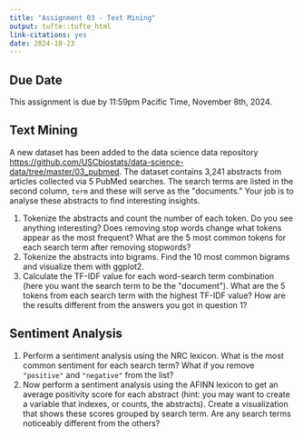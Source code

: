 ```yaml
---
title: "Assignment 03 - Text Mining"
output: tufte::tufte_html
link-citations: yes
date: 2024-10-23
---
```


## Due Date

This assignment is due by 11:59pm Pacific Time, November 8th, 2024. 

## Text Mining

A new dataset has been added to the data science data repository <https://github.com/USCbiostats/data-science-data/tree/master/03_pubmed>. The dataset contains 3,241 abstracts from articles collected via 5 PubMed searches. The search terms are listed in the second column, `term` and these will serve as the "documents." Your job is to analyse these abstracts to find interesting insights.

1.  Tokenize the abstracts and count the number of each token. Do you see anything interesting? Does removing stop words change what tokens appear as the most frequent? What are the 5 most common tokens for each search term after removing stopwords?
2.  Tokenize the abstracts into bigrams. Find the 10 most common bigrams and visualize them with ggplot2.
3.  Calculate the TF-IDF value for each word-search term combination (here you want the search term to be the "document"). What are the 5 tokens from each search term with the highest TF-IDF value? How are the results different from the answers you got in question 1?

## Sentiment Analysis

1.  Perform a sentiment analysis using the NRC lexicon. What is the most common sentiment for each search term? What if you remove `"positive"` and `"negative"` from the list?
2.  Now perform a sentiment analysis using the AFINN lexicon to get an average positivity score for each abstract (hint: you may want to create a variable that indexes, or counts, the abstracts). Create a visualization that shows these scores grouped by search term. Are any search terms noticeably different from the others?

